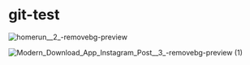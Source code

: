 # git-test




![homerun__2_-removebg-preview](https://github.com/the-petaverse/git-test/assets/10332499/2399639e-4a7b-45c2-b945-2f5846407204)


![Modern_Download_App_Instagram_Post__3_-removebg-preview (1)](https://github.com/the-petaverse/git-test/assets/10332499/edd13367-31f5-48f5-b2c2-5cb0258bd1fe)
